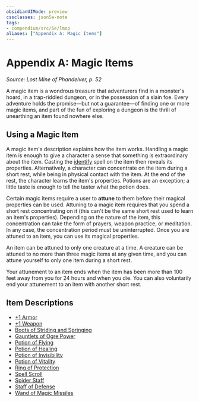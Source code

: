 ```yaml
---
obsidianUIMode: preview
cssclasses: json5e-note
tags:
- compendium/src/5e/lmop
aliases: ["Appendix A: Magic Items"]
---
```

# Appendix A: Magic Items
*Source: Lost Mine of Phandelver, p. 52* 

A magic item is a wondrous treasure that adventurers find in a monster's hoard, in a trap-riddled dungeon, or in the possession of a slain foe. Every adventure holds the promise—but not a guarantee—of finding one or more magic items, and part of the fun of exploring a dungeon is the thrill of unearthing an item found nowhere else.

## Using a Magic Item

A magic item's description explains how the item works. Handling a magic item is enough to give a character a sense that something is extraordinary about the item. Casting the [identify](compendium/spells/identify.md) spell on the item then reveals its properties. Alternatively, a character can concentrate on the item during a short rest, while being in physical contact with the item. At the end of the rest, the character learns the item's properties. Potions are an exception; a little taste is enough to tell the taster what the potion does.

Certain magic items require a user to **attune** to them before their magical properties can be used. Attuning to a magic item requires that you spend a short rest concentrating on it (this can't be the same short rest used to learn an item's properties). Depending on the nature of the item, this concentration can take the form of prayers, weapon practice, or meditation. In any case, the concentration period must be uninterrupted. Once you are attuned to an item, you can use its magical properties.

An item can be attuned to only one creature at a time. A creature can be attuned to no more than three magic items at any given time, and you can attune yourself to only one item during a short rest.

Your attunement to an item ends when the item has been more than 100 feet away from you for 24 hours and when you die. You can also voluntarily end your attunement to an item with another short rest.

## Item Descriptions

- [+1 Armor](compendium/items/1-armor.md)  
- [+1 Weapon](compendium/items/1-weapon.md)  
- [Boots of Striding and Springing](compendium/items/boots-of-striding-and-springing.md)  
- [Gauntlets of Ogre Power](compendium/items/gauntlets-of-ogre-power.md)  
- [Potion of Flying](compendium/items/potion-of-flying.md)  
- [Potion of Healing](compendium/items/potion-of-healing.md)  
- [Potion of Invisibility](compendium/items/potion-of-invisibility.md)  
- [Potion of Vitality](compendium/items/potion-of-vitality.md)  
- [Ring of Protection](compendium/items/ring-of-protection.md)  
- [Spell Scroll](compendium/items/spell-scroll.md)  
- [Spider Staff](compendium/items/spider-staff-lmop.md)  
- [Staff of Defense](compendium/items/staff-of-defense-lmop.md)  
- [Wand of Magic Missiles](compendium/items/wand-of-magic-missiles.md)